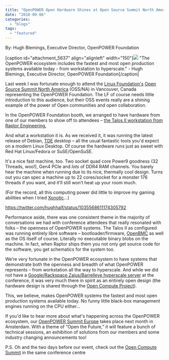 ```yaml
---
title: "OpenPOWER Open Hardware Shines at Open Source Summit North America"
date: "2018-09-06"
categories: 
  - "blogs"
tags: 
  - "featured"
---
```


By: Hugh Blemings, Executive Director, OpenPOWER Foundation

\[caption id="attachment\_5637" align="alignleft" width="150"\][![](images/Hugh-150x150.jpg)](https://openpowerfoundation.org/wp-content/uploads/2018/08/Hugh.jpg) "The OpenPOWER ecosystem includes the fastest and most open production systems available today - from workstation to hyperscale." - Hugh Blemings, Executive Director, OpenPOWER Foundation\[/caption\]

Last week I was fortunate enough to attend the [Linux Foundation's](https://www.linuxfoundation.org/) [Open Source Summit North America](https://events.linuxfoundation.org/events/open-source-summit-north-america-2018/) (OSS/NA) in Vancouver, Canada representing the OpenPOWER Foundation. The LF of course needs little introduction to this audience, but their OSS events really are a shining example of the power of Open communities and open collaboration.

In the OpenPOWER Foundation booth, we arranged to have hardware from one of our members to show off to attendees – [the Talos II workstation from Raptor Engineering.](https://www.raptorcs.com/)

And what a workstation it is. As we received it, it was running the latest release of Debian, [TDE](https://trinitydesktop.org/) desktop – all the usual fantastic tools you'd expect on a modern Linux Desktop. Of course the hardware runs just as sweet with Red Hat Linux/Fedora or SuSE/OpenSuSE.

It's a nice fast machine, too. Two socket quad core Power9 goodness (32 Threads, woo!), Gen4 PCIe and _lots_ of DDR4 RAM channels. You barely hear the machine when running due to its nice, thermally cool design. Turns out you can spec a machine up to 22 cores/socket for a monster 176 threads if you want, and it’ll still won’t heat up your room much.

(For the record, all this computing power did little to improve my gaming abilities when I tried [Xonotic](https://www.xonotic.org/)…)

https://twitter.com/hughhalf/status/1035568611174305792

Performance aside, there was one consistent theme in the majority of conversations we had with conference attendees that really resonated with folks – the openness of OpenPOWER systems. The Talos II as configured was running entirely libré software – bootloader/firmware, [OpenBMC](https://openbmc.org/) as well as the OS itself of course. Literally no executable binary blobs on the machine. In fact, when Raptor ships them you not only get source code for the software, you get schematics for the system too.

We’re very fortunate in the OpenPOWER ecosystem to have systems that demonstrate both the openness and breadth of what OpenPOWER represents – from workstation all the way to hyperscale. And while we did not have a [Google/Rackspace Zaius/Barrelleye hyperscale server](https://openpowerfoundation.org/blogs/openpowerchat-zaius-barreleye-g2/) at the conference, it was very much there in spirit as an entirely open design (the hardware design is shared through the [Open Compute Project](https://www.opencompute.org/)).

This, we believe, makes OpenPOWER systems the fastest and most open production systems available today. No funny little black-box management engines running on the CPU either...

If you'd like to hear more about what's happening across the OpenPOWER ecosystem, our [OpenPOWER Summit Europe](https://openpowerfoundation.org/summit-2018-10-eu/) takes place next month in Amsterdam. With a theme of “Open the Future,” it will feature a bunch of technical sessions, an exhibition of solutions from our members and some industry changing announcements too! 

P.S. Oh and the two days before our event, check out the [Open Compute Summit](https://www.opencompute.org/summit/regional-summit-2018) in the same conference centre
